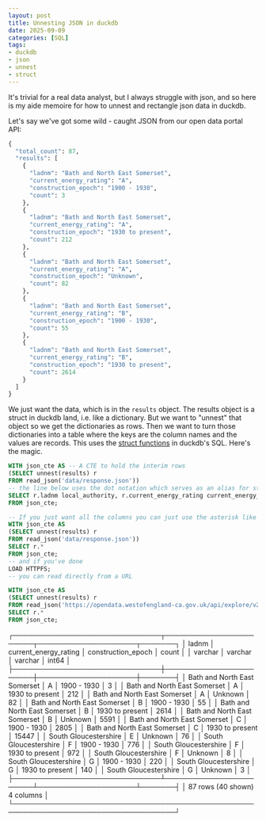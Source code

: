 ```yaml
---
layout: post
title: Unnesting JSON in duckdb
date: 2025-09-09
categories: [SQL]
tags:
- duckdb
- json
- unnest
- struct
---
```


It's trivial for a real data analyst, but I always struggle with json, and so here is my aide memoire for how to unnest and rectangle json data in duckdb.

Let's say we've got some wild - caught JSON from our open data portal API:

```python
{
  "total_count": 87,
  "results": [
    {
      "ladnm": "Bath and North East Somerset",
      "current_energy_rating": "A",
      "construction_epoch": "1900 - 1930",
      "count": 3
    },
    {
      "ladnm": "Bath and North East Somerset",
      "current_energy_rating": "A",
      "construction_epoch": "1930 to present",
      "count": 212
    },
    {
      "ladnm": "Bath and North East Somerset",
      "current_energy_rating": "A",
      "construction_epoch": "Unknown",
      "count": 82
    },
    {
      "ladnm": "Bath and North East Somerset",
      "current_energy_rating": "B",
      "construction_epoch": "1900 - 1930",
      "count": 55
    },
    {
      "ladnm": "Bath and North East Somerset",
      "current_energy_rating": "B",
      "construction_epoch": "1930 to present",
      "count": 2614
    }
  ]
}
```
We just want the data, which is in the `results` object. The results object is a struct in duckdb land, i.e. like a dictionary. But we want to "unnest" that object so we get the dictionaries as rows. Then we want to turn those dictionaries into a table where the keys are the column names and the values are records. This uses the [struct functions](https://duckdb.org/docs/stable/sql/functions/struct) in duckdb's SQL. Here's the magic.

```sql
WITH json_cte AS -- A CTE to hold the interim rows
(SELECT unnest(results) r
FROM read_json('data/response.json'))
-- the line below uses the dot notation which serves as an alias for struct_extract() function
SELECT r.ladnm local_authority, r.current_energy_rating current_energy_rating, r.construction_epoch construction_epoch, r.count count
FROM json_cte;

-- If you just want all the columns you can just use the asterisk like r.*
WITH json_cte AS
(SELECT unnest(results) r
FROM read_json('data/response.json'))
SELECT r.*
FROM json_cte;
-- and if you've done 
LOAD HTTPFS;
-- you can read directly from a URL

WITH json_cte AS
(SELECT unnest(results) r
FROM read_json('https://opendata.westofengland-ca.gov.uk/api/explore/v2.1/catalog/datasets/lep-epc-domestic-point/records?select=count%28%2A%29%20AS%20count%2Cladnm%2Ccurrent_energy_rating%2Cconstruction_epoch&group_by=ladnm%2Ccurrent_energy_rating%2Cconstruction_epoch&limit=100&offset=0&timezone=UTC&include_links=false&include_app_metas=false'))
SELECT r.*
FROM json_cte;
```
┌──────────────────────────────┬───────────────────────┬────────────────────┬───────┐
│            ladnm             │ current_energy_rating │ construction_epoch │ count │
│           varchar            │        varchar        │      varchar       │ int64 │
├──────────────────────────────┼───────────────────────┼────────────────────┼───────┤
│ Bath and North East Somerset │ A                     │ 1900 - 1930        │     3 │
│ Bath and North East Somerset │ A                     │ 1930 to present    │   212 │
│ Bath and North East Somerset │ A                     │ Unknown            │    82 │
│ Bath and North East Somerset │ B                     │ 1900 - 1930        │    55 │
│ Bath and North East Somerset │ B                     │ 1930 to present    │  2614 │
│ Bath and North East Somerset │ B                     │ Unknown            │  5591 │
│ Bath and North East Somerset │ C                     │ 1900 - 1930        │  2805 │
│ Bath and North East Somerset │ C                     │ 1930 to present    │ 15447 │
│ South Gloucestershire        │ E                     │ Unknown            │    76 │
│ South Gloucestershire        │ F                     │ 1900 - 1930        │   776 │
│ South Gloucestershire        │ F                     │ 1930 to present    │   972 │
│ South Gloucestershire        │ F                     │ Unknown            │     8 │
│ South Gloucestershire        │ G                     │ 1900 - 1930        │   220 │
│ South Gloucestershire        │ G                     │ 1930 to present    │   140 │
│ South Gloucestershire        │ G                     │ Unknown            │     3 │
├──────────────────────────────┴───────────────────────┴────────────────────┴───────┤
│ 87 rows (40 shown)                                                      4 columns │
└───────────────────────────────────────────────────────────────────────────────────┘
